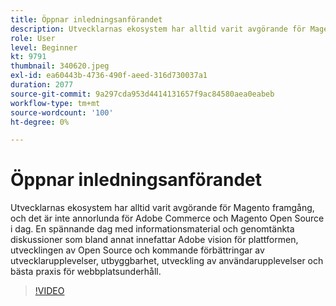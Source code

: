 ```yaml
---
title: Öppnar inledningsanförandet
description: Utvecklarnas ekosystem har alltid varit avgörande för Magento framgång, och det är inte annorlunda för Adobe Commerce och Magento Open Source i dag. Stäng av ... (Beskrivningarna ska innehålla mellan 60 och 160 tecken)
role: User
level: Beginner
kt: 9791
thumbnail: 340620.jpeg
exl-id: ea60443b-4736-490f-aeed-316d730037a1
duration: 2077
source-git-commit: 9a297cda953d4414131657f9ac84580aea0eabeb
workflow-type: tm+mt
source-wordcount: '100'
ht-degree: 0%

---
```


# Öppnar inledningsanförandet

Utvecklarnas ekosystem har alltid varit avgörande för Magento framgång, och det är inte annorlunda för Adobe Commerce och Magento Open Source i dag. En spännande dag med informationsmaterial och genomtänkta diskussioner som bland annat innefattar Adobe vision för plattformen, utvecklingen av Open Source och kommande förbättringar av utvecklarupplevelser, utbyggbarhet, utveckling av användarupplevelser och bästa praxis för webbplatsunderhåll.

>[!VIDEO](https://video.tv.adobe.com/v/340620/?quality=12&learn=on)
